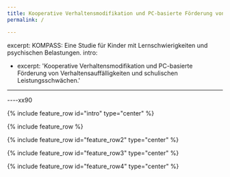 ```yaml
---
title: Kooperative Verhaltensmodifikation und PC-basierte Förderung von Verhaltensauffälligkeiten und schulischen Leistungsschwächen
permalink: /

---
```

excerpt:
  KOMPASS: Eine Studie für Kinder mit Lernschwierigkeiten und psychischen Belastungen.
intro:
  - excerpt: 'Kooperative Verhaltensmodifikation und PC-basierte Förderung von Verhaltensauffälligkeiten und schulischen Leistungsschwächen.'
--- 

----xx90

{% include feature_row id="intro" type="center" %}

{% include feature_row %}

{% include feature_row id="feature_row2" type="center" %}

{% include feature_row id="feature_row3" type="center" %}

{% include feature_row id="feature_row4" type="center" %}

